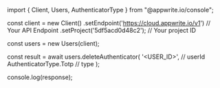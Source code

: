 import { Client, Users, AuthenticatorType } from "@appwrite.io/console";

const client = new Client()
    .setEndpoint('https://cloud.appwrite.io/v1') // Your API Endpoint
    .setProject('5df5acd0d48c2'); // Your project ID

const users = new Users(client);

const result = await users.deleteAuthenticator(
    '<USER_ID>', // userId
    AuthenticatorType.Totp // type
);

console.log(response);
